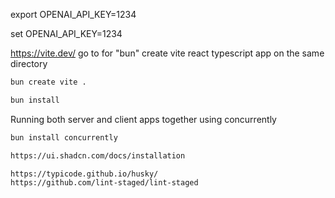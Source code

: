<!-- ^ Setting up the environment variables in Mac/Linux -->

export OPENAI_API_KEY=1234

<!-- ^ Setting up the environment variables in Windows -->

set OPENAI_API_KEY=1234

<!-- ^ Front End setup -->

https://vite.dev/
go to for "bun"
create vite react typescript app on the same directory

```bash
bun create vite .
```

```bash
bun install
```

<!-- ^ Running both server and client apps together using concurrently -->

Running both server and client apps together using concurrently

```bash
bun install concurrently
```

<!-- ^ Setting up the shadcn/ui -->

```bash
https://ui.shadcn.com/docs/installation
```

<!-- ^ Setting up the husky and lint-staged for auto formatting when commit the changes in git -->

```bash
https://typicode.github.io/husky/
https://github.com/lint-staged/lint-staged

```
